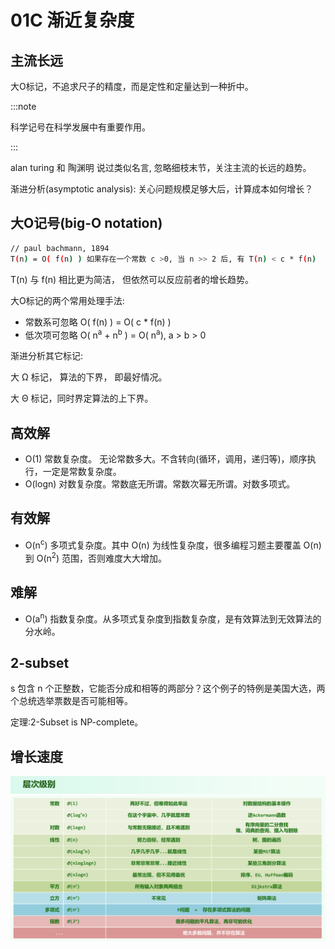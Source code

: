 # 01C 渐近复杂度

## 主流长远

大O标记，不追求尺子的精度，而是定性和定量达到一种折中。

:::note

科学记号在科学发展中有重要作用。

:::

alan turing 和 陶渊明 说过类似名言, 忽略细枝末节，关注主流的长远的趋势。

渐进分析(asymptotic analysis): 关心问题规模足够大后，计算成本如何增长？

## 大O记号(big-O notation)

```sh
// paul bachmann, 1894
T(n) = O( f(n) ) 如果存在一个常数 c >0, 当 n >> 2 后, 有 T(n) < c * f(n) 
```

T(n) 与 f(n) 相比更为简洁， 但依然可以反应前者的增长趋势。

大O标记的两个常用处理手法:

- 常数系可忽略 O( f(n) )  = O(  c * f(n) )  
- 低次项可忽略 O( n<sup>a</sup> +  n<sup>b</sup> )  = O( n<sup>a</sup>), a > b > 0

渐进分析其它标记:

大 Ω 标记， 算法的下界， 即最好情况。

大 Θ 标记，同时界定算法的上下界。

## 高效解

- O(1) 常数复杂度。 无论常数多大。不含转向(循环，调用，递归等)，顺序执行，一定是常数复杂度。
- O(logn) 对数复杂度。常数底无所谓。常数次幂无所谓。对数多项式。

## 有效解

- O(n<sup>c</sup>) 多项式复杂度。其中 O(n) 为线性复杂度，很多编程习题主要覆盖 O(n) 到 O(n<sup>2</sup>) 范围，否则难度大大增加。

## 难解

- O(a<sup>n</sup>) 指数复杂度。从多项式复杂度到指数复杂度，是有效算法到无效算法的分水岭。

## 2-subset

s 包含 n 个正整数，它能否分成和相等的两部分？这个例子的特例是美国大选，两个总统选举票数是否可能相等。

定理:2-Subset is NP-complete。

## 增长速度

![](../assets/dsa_01c4.png)

